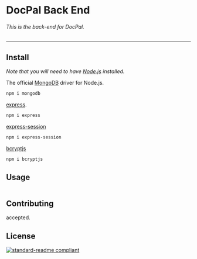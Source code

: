 # DocPal Back End
###### This is the back-end for DocPal.
---
## Install
_Note that you will need to have [Node.js](https://nodejs.org) installed._

The official [MongoDB](https://www.npmjs.com/package/mongodb) driver for Node.js.

```zsh
npm i mongodb
```

[express](https://www.npmjs.com/package/express).

```zsh
npm i express
```

[express-session](https://www.npmjs.com/package/express-session)

```zsh
npm i express-session
```

[bcryptjs](https://www.npmjs.com/package/bcryptjs)

```zsh
npm i bcryptjs
```

## Usage

```
```

## Contributing

accepted.

## License

[![standard-readme compliant](https://img.shields.io/badge/readme%20style-standard-brightgreen.svg?style=flat-square)](https://github.com/RichardLitt/standard-readme)